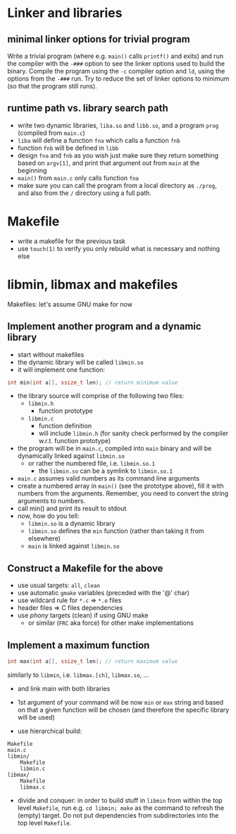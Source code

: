 # Linker and libraries

## minimal linker options for trivial program

Write a trivial program (where e.g. `main()` calls `printf()` and exits) and run the compiler with the `-###` option
to see the linker options used to build the binary. Compile the program using the `-c` compiler option
and `ld`, using the options from the `-###` run. Try to reduce the set of linker options to minimum (so that the program still runs).

## runtime path vs. library search path

- write two dynamic libraries, `liba.so` and `libb.so`, and a program `prog` (compiled from `main.c`)
- `liba` will define a function `fna` which calls a function `fnb`
- function `fnb` will be defined in `libb`
- design `fna` and `fnb` as you wish just make sure they return something based
  on `argv[1]`, and print that argument out from `main` at the beginning
- `main()` from `main.c` only calls function `fna`
- make sure you can call the program from a local directory as `./prog`, and
  also from the `/` directory using a full path.

# Makefile
- write a makefile for the previous task
- use `touch(1)` to verify you only rebuild what is necessary and nothing else

# libmin, libmax and makefiles

Makefiles: let's assume GNU make for now

## Implement another program and a dynamic library

- start without makefiles
- the dynamic library will be called `libmin.so`
- it will implement one function:
```C
int min(int a[], ssize_t len); // return minimum value
```
- the library source will comprise of the following two files:
  - `libmin.h`
    - function prototype
  - `libmin.c`
    - function definition 
    - will include `libmin.h` (for sanity check performed by the compiler w.r.t. function prototype)
- the program will be in `main.c`, compiled into `main` binary and will be dynamically linked against `libmin.so`
  - or rather the numbered file, i.e. `libmin.so.1`
    - the `libmin.so` can be a symlink to `libmin.so.1`
- `main.c` assumes valid numbers as its command line arguments
- create a numbered array in `main()` (see the prototype above), fill it with
  numbers from the arguments.  Remember, you need to convert the string
  arguments to numbers.
- call min() and print its result to stdout
- now, how do you tell:
  - `libmin.so` is a dynamic library
  - `libmin.so` defines the `min` function (rather than taking it from
    elsewhere)
  - `main` is linked against `libmin.so`

## Construct a Makefile for the above

- use usual targets: `all`, `clean`
- use automatic `gmake` variables (preceded with the '@' char)
- use wildcard rule for `*.c` => `*.o` files
- header files => C files dependencies
- use *phony* targets (clean) if using GNU make
  - or similar (`FRC` aka force) for other make implementations

## Implement a maximum function

```C
int max(int a[], ssize_t len); // return maximum value
```

similarly to `libmin`, i.e. `libmax.[ch]`, `libmax.so`, ...

- and link main with both libraries
- 1st argument of your command will be now `min` or `max` string and based on
  that a given function will be chosen (and therefore the specific library will
  be used)

- use hierarchical build:
```
Makefile
main.c
libmin/
	Makefile
	libmin.c
libmax/
	Makefile
	libmax.c
```
  - divide and conquer: in order to build stuff in `libmin` from within the top
    level `Makefile`, run e.g. `cd libmin; make` as the command to refresh the
    (empty) target.  Do not put dependencies from subdirectories into the top
    level `Makefile`.
